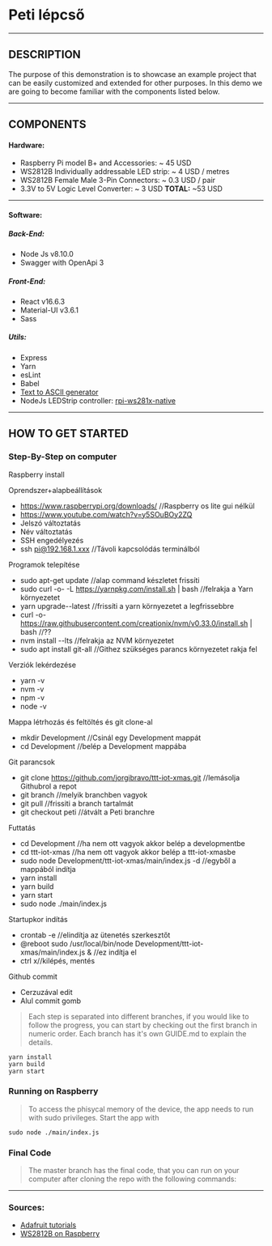 # Peti lépcső
---

## DESCRIPTION
The purpose of this demonstration is to showcase an example project that can be easily customized and extended for other purposes. In this demo we are going to become familiar with the components listed below.

---
## COMPONENTS
#### Hardware:
- Raspberry Pi model B+ and Accessories: ~ 45 USD
- WS2812B Individually addressable LED strip: ~ 4 USD / metres
- WS2812B Female Male 3-Pin Connectors: ~ 0.3 USD / pair
- 3.3V to 5V Logic Level Converter: ~ 3 USD
**TOTAL:** ~53 USD

---

#### Software:
##### Back-End:
- Node Js v8.10.0
- Swagger with OpenApi 3

##### Front-End:
- React v16.6.3
- Material-UI v3.6.1
- Sass

##### Utils:
- Express
- Yarn
- esLint
- Babel
- [Text to ASCII generator](http://patorjk.com/software/taag/#p=display&f=Small&t=myComment)
- NodeJs LEDStrip controller: [rpi-ws281x-native](https://www.npmjs.com/package/rpi-ws281x-native)

---

## HOW TO GET STARTED
### Step-By-Step on computer

Raspberry install

Oprendszer+alapbeállítások
- https://www.raspberrypi.org/downloads/	//Raspberry os lite gui nélkül 
- https://www.youtube.com/watch?v=y5SOuBOy2ZQ
- Jelszó változtatás
- Név változtatás
- SSH engedélyezés
- ssh pi@192.168.1.xxx 	//Távoli kapcsolódás terminálból

Programok telepítése
- sudo apt-get update	 //alap command készletet frissíti
- sudo curl -o- -L https://yarnpkg.com/install.sh | bash 		//felrakja a Yarn környezetet
- yarn upgrade--latest 	//frissíti a yarn környezetet a legfrissebbre
- curl -o- https://raw.githubusercontent.com/creationix/nvm/v0.33.0/install.sh | bash //??
- nvm install --lts 	//felrakja az NVM környezetet
- sudo apt install git-all  //Githez szükséges parancs környezetet rakja fel

Verziók lekérdezése
- yarn -v  
- nvm -v
- npm -v
- node -v

Mappa létrhozás és feltöltés és git clone-al
- mkdir Development		//Csinál egy Development mappát
- cd Development	//belép a Development mappába

Git parancsok
- git clone https://github.com/jorgibravo/ttt-iot-xmas.git	//lemásolja Githubrol a repot
- git branch	//melyik branchben vagyok
- git pull	//frissiti a branch tartalmát
- git checkout peti	//átvált a Peti branchre

Futtatás
- cd Development	//ha nem ott vagyok akkor belép a developmentbe
- cd ttt-iot-xmas	//ha nem ott vagyok akkor belép a ttt-iot-xmasbe
- sudo node Development/ttt-iot-xmas/main/index.js -d //egyből a mappából indítja
- yarn install
- yarn build
- yarn start
- sudo node ./main/index.js

Startupkor indítás
- crontab -e //elindítja az ütenetés szerkesztőt
- @reboot sudo /usr/local/bin/node Development/ttt-iot-xmas/main/index.js & //ez indítja el
- ctrl x//kilépés, mentés

Github commit
- Cerzuzával edit
- Alul commit gomb


> Each step is separated into different branches, if you would like to follow the progress, you can start by checking out the first branch in numeric order. Each branch has it's own GUIDE.md to explain the details.
```
yarn install
yarn build
yarn start
```

### Running on Raspberry
> To access the phisycal memory of the device, the app needs to run with sudo privileges. Start the app with
```
sudo node ./main/index.js
```

### Final Code
> The master branch has the final code, that you can run on your computer after cloning the repo with the following commands:


---


### Sources:
- [Adafruit tutorials](https://learn.adafruit.com/adafruit-neopixel-uberguide?view=all)
- [WS2812B on Raspberry](https://blog.hypriot.com/post/drive-neopixels-in-docker/)
